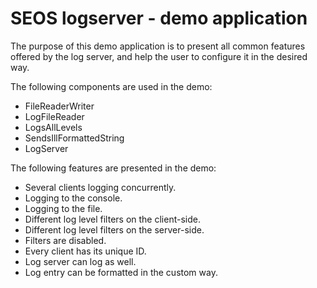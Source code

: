 # SEOS logserver - demo application

The purpose of this demo application is to present all common features offered
by the log server, and help the user to configure it in the desired way.

The following components are used in the demo:

* FileReaderWriter
* LogFileReader
* LogsAllLevels
* SendsIllFormattedString
* LogServer

The following features are presented in the demo:

* Several clients logging concurrently.
* Logging to the console.
* Logging to the file.
* Different log level filters on the client-side.
* Different log level filters on the server-side.
* Filters are disabled.
* Every client has its unique ID.
* Log server can log as well.
* Log entry can be formatted in the custom way.
